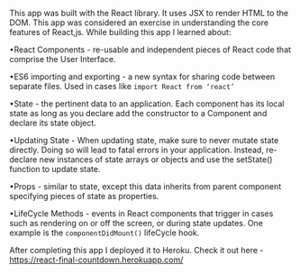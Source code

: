 This app was built with the React library. It uses JSX to render HTML to the DOM.
This app was considered an exercise in understanding the core features of React,js. While building this app I learned about:

•React Components - re-usable and independent pieces of React code that comprise the User Interface.

•ES6 importing and exporting - a new syntax for sharing code between separate files. Used in cases like `import React from ‘react’`

•State - the pertinent data to an application. Each component has its local state as long as you declare add the constructor to a Component and declare its state object.

•Updating State - When updating state, make sure to never mutate state directly. Doing so will lead to fatal errors in your application. Instead, re-declare new instances of state arrays or objects and use the setState() function to update state.

•Props - similar to state, except this data inherits from parent component specifying pieces of state as properties.

•LifeCycle Methods - events in React components that trigger in cases such as rendering on or off the screen, or during state updates. One example is the `componentDidMount()` lifeCycle hook.

After completing this app I deployed it to Heroku. Check it out here - https://react-final-countdown.herokuapp.com/


